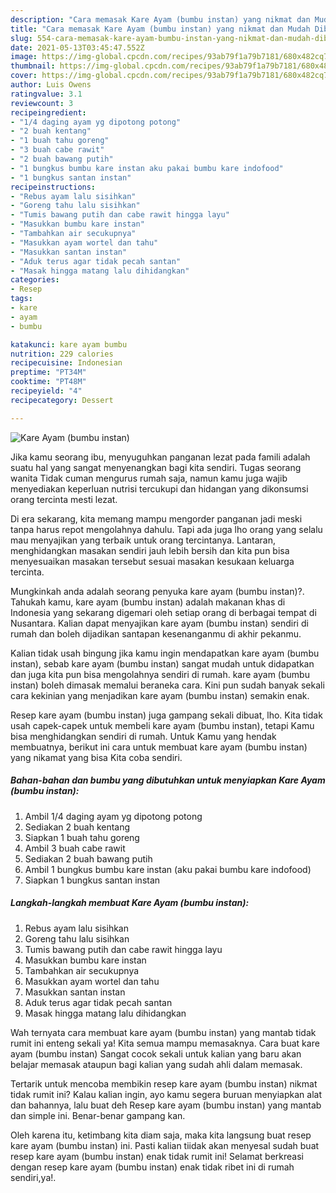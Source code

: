 ```yaml
---
description: "Cara memasak Kare Ayam (bumbu instan) yang nikmat dan Mudah Dibuat"
title: "Cara memasak Kare Ayam (bumbu instan) yang nikmat dan Mudah Dibuat"
slug: 554-cara-memasak-kare-ayam-bumbu-instan-yang-nikmat-dan-mudah-dibuat
date: 2021-05-13T03:45:47.552Z
image: https://img-global.cpcdn.com/recipes/93ab79f1a79b7181/680x482cq70/kare-ayam-bumbu-instan-foto-resep-utama.jpg
thumbnail: https://img-global.cpcdn.com/recipes/93ab79f1a79b7181/680x482cq70/kare-ayam-bumbu-instan-foto-resep-utama.jpg
cover: https://img-global.cpcdn.com/recipes/93ab79f1a79b7181/680x482cq70/kare-ayam-bumbu-instan-foto-resep-utama.jpg
author: Luis Owens
ratingvalue: 3.1
reviewcount: 3
recipeingredient:
- "1/4 daging ayam yg dipotong potong"
- "2 buah kentang"
- "1 buah tahu goreng"
- "3 buah cabe rawit"
- "2 buah bawang putih"
- "1 bungkus bumbu kare instan aku pakai bumbu kare indofood"
- "1 bungkus santan instan"
recipeinstructions:
- "Rebus ayam lalu sisihkan"
- "Goreng tahu lalu sisihkan"
- "Tumis bawang putih dan cabe rawit hingga layu"
- "Masukkan bumbu kare instan"
- "Tambahkan air secukupnya"
- "Masukkan ayam wortel dan tahu"
- "Masukkan santan instan"
- "Aduk terus agar tidak pecah santan"
- "Masak hingga matang lalu dihidangkan"
categories:
- Resep
tags:
- kare
- ayam
- bumbu

katakunci: kare ayam bumbu 
nutrition: 229 calories
recipecuisine: Indonesian
preptime: "PT34M"
cooktime: "PT48M"
recipeyield: "4"
recipecategory: Dessert

---
```



![Kare Ayam (bumbu instan)](https://img-global.cpcdn.com/recipes/93ab79f1a79b7181/680x482cq70/kare-ayam-bumbu-instan-foto-resep-utama.jpg)

Jika kamu seorang ibu, menyuguhkan panganan lezat pada famili adalah suatu hal yang sangat menyenangkan bagi kita sendiri. Tugas seorang  wanita Tidak cuman mengurus rumah saja, namun kamu juga wajib menyediakan keperluan nutrisi tercukupi dan hidangan yang dikonsumsi orang tercinta mesti lezat.

Di era  sekarang, kita memang mampu mengorder panganan jadi meski tanpa harus repot mengolahnya dahulu. Tapi ada juga lho orang yang selalu mau menyajikan yang terbaik untuk orang tercintanya. Lantaran, menghidangkan masakan sendiri jauh lebih bersih dan kita pun bisa menyesuaikan masakan tersebut sesuai masakan kesukaan keluarga tercinta. 



Mungkinkah anda adalah seorang penyuka kare ayam (bumbu instan)?. Tahukah kamu, kare ayam (bumbu instan) adalah makanan khas di Indonesia yang sekarang digemari oleh setiap orang di berbagai tempat di Nusantara. Kalian dapat menyajikan kare ayam (bumbu instan) sendiri di rumah dan boleh dijadikan santapan kesenanganmu di akhir pekanmu.

Kalian tidak usah bingung jika kamu ingin mendapatkan kare ayam (bumbu instan), sebab kare ayam (bumbu instan) sangat mudah untuk didapatkan dan juga kita pun bisa mengolahnya sendiri di rumah. kare ayam (bumbu instan) boleh dimasak memalui beraneka cara. Kini pun sudah banyak sekali cara kekinian yang menjadikan kare ayam (bumbu instan) semakin enak.

Resep kare ayam (bumbu instan) juga gampang sekali dibuat, lho. Kita tidak usah capek-capek untuk membeli kare ayam (bumbu instan), tetapi Kamu bisa menghidangkan sendiri di rumah. Untuk Kamu yang hendak membuatnya, berikut ini cara untuk membuat kare ayam (bumbu instan) yang nikamat yang bisa Kita coba sendiri.

<!--inarticleads1-->

##### Bahan-bahan dan bumbu yang dibutuhkan untuk menyiapkan Kare Ayam (bumbu instan):

1. Ambil 1/4 daging ayam yg dipotong potong
1. Sediakan 2 buah kentang
1. Siapkan 1 buah tahu goreng
1. Ambil 3 buah cabe rawit
1. Sediakan 2 buah bawang putih
1. Ambil 1 bungkus bumbu kare instan (aku pakai bumbu kare indofood)
1. Siapkan 1 bungkus santan instan




<!--inarticleads2-->

##### Langkah-langkah membuat Kare Ayam (bumbu instan):

1. Rebus ayam lalu sisihkan
1. Goreng tahu lalu sisihkan
1. Tumis bawang putih dan cabe rawit hingga layu
1. Masukkan bumbu kare instan
1. Tambahkan air secukupnya
1. Masukkan ayam wortel dan tahu
1. Masukkan santan instan
1. Aduk terus agar tidak pecah santan
1. Masak hingga matang lalu dihidangkan




Wah ternyata cara membuat kare ayam (bumbu instan) yang mantab tidak rumit ini enteng sekali ya! Kita semua mampu memasaknya. Cara buat kare ayam (bumbu instan) Sangat cocok sekali untuk kalian yang baru akan belajar memasak ataupun bagi kalian yang sudah ahli dalam memasak.

Tertarik untuk mencoba membikin resep kare ayam (bumbu instan) nikmat tidak rumit ini? Kalau kalian ingin, ayo kamu segera buruan menyiapkan alat dan bahannya, lalu buat deh Resep kare ayam (bumbu instan) yang mantab dan simple ini. Benar-benar gampang kan. 

Oleh karena itu, ketimbang kita diam saja, maka kita langsung buat resep kare ayam (bumbu instan) ini. Pasti kalian tiidak akan menyesal sudah buat resep kare ayam (bumbu instan) enak tidak rumit ini! Selamat berkreasi dengan resep kare ayam (bumbu instan) enak tidak ribet ini di rumah sendiri,ya!.

